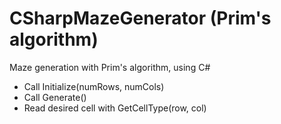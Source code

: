 # CSharpMazeGenerator (Prim's algorithm)
Maze generation with Prim's algorithm, using C#

- Call Initialize(numRows, numCols)
- Call Generate()
- Read desired cell with GetCellType(row, col)
